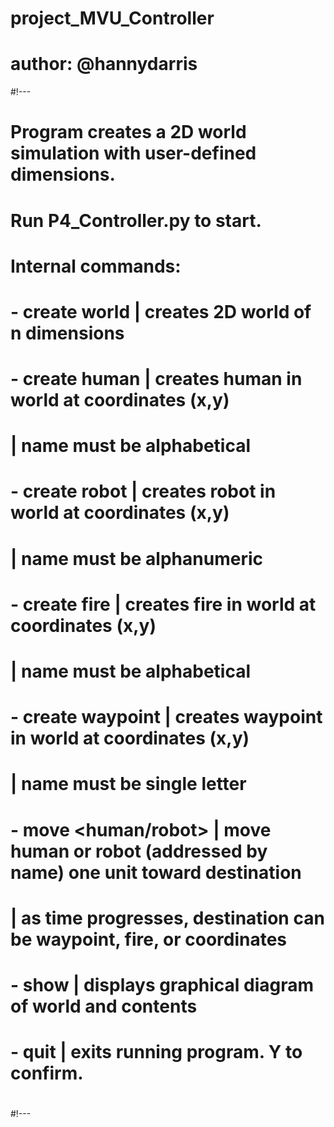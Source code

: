# project_MVU_Controller
# author: @hannydarris

#!---
# Program creates a 2D world simulation with user-defined dimensions.
#	Run P4_Controller.py to start.
#
#	Internal commands:
#	- create world <n>		              |   creates 2D world of n dimensions
#
#	- create human <name> <x> <y>	      |   creates human in world at coordinates (x,y)
#					                            |   name must be alphabetical
#
#	- create robot <name> <x> <y>	      |   creates robot in world at coordinates (x,y)
#					                            |   name must be alphanumeric
#
#	- create fire <name> <x> <y>	      |   creates fire in world at coordinates (x,y)
#					                            |   name must be alphabetical
#
#	- create waypoint <name> <x> <y>    |   creates waypoint in world at coordinates (x,y)
#					                            |   name must be single letter
#
#	- move <human/robot> <destination>	|   move human or robot (addressed by name) one unit toward destination
#						                          |   as time progresses, destination can be waypoint, fire, or coordinates
#
#	 - show                              |   displays graphical diagram of world and contents
#
#	- quit				                      |   exits running program. Y to confirm.
#
#!---

